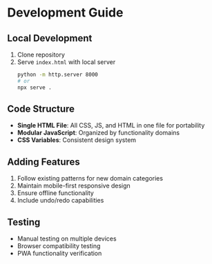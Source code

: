 # Development Guide

## Local Development
1. Clone repository
2. Serve `index.html` with local server
   ```bash
   python -m http.server 8000
   # or
   npx serve .
   ```

## Code Structure

- **Single HTML File**: All CSS, JS, and HTML in one file for portability  
- **Modular JavaScript**: Organized by functionality domains  
- **CSS Variables**: Consistent design system  

## Adding Features

1. Follow existing patterns for new domain categories  
2. Maintain mobile-first responsive design  
3. Ensure offline functionality  
4. Include undo/redo capabilities  

## Testing

- Manual testing on multiple devices  
- Browser compatibility testing  
- PWA functionality verification  
